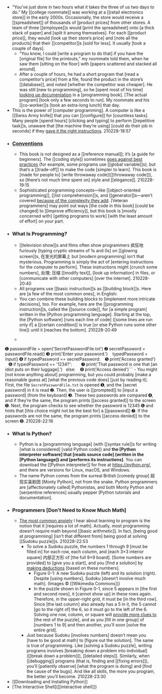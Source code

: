 - “You’ve just done in two hours what it takes the three of us two days to do.” My [[college roommate]] was working at a [[retail electronics store]] in the early 2000s. Occasionally, the store would receive a [[spreadsheet]] of thousands of [product prices] from other stores. A team of three [[employee]]s would [print the spreadsheet] onto [a thick stack of paper] and [split it among themselves]. For each [[product price]], they would [look up their store’s price] and [note all the products] that their [[competitor]]s [sold for less]. It usually [took a couple of days].
    - “You know, I could [write a program to do that] if you have the [original file] for the printouts,” my roommate told them, when he saw them [sitting on the floor] with [papers scattered and stacked all around].
    - After a couple of hours, he had a short program that [read a competitor’s price] from a file, found the product in the store’s [[database]], and noted [whether the competitor was cheaper]. He was still [new to programming], so he [spent most of his time] [looking up documentation]([[documentation]]) in a [programming book]. [The actual program] [took only a few seconds to run]. My roommate and his [[co-worker]]s [took an extra-long lunch] that day.
- This is the power of [computer programming]. A computer is like a [[Swiss Army knife]] that you can [[configure]] for [countless tasks]. Many people [spend hours] [clicking and typing] to perform [[repetitive task]]s, unaware that [the machine they’re using] [could do their job in seconds] if they [gave it the right instructions]([[instruction]]).
210228-18:57
- ### [Conventions]([[convention]])
    - This book is not designed as a [[reference manual]]; it’s [a guide for beginners]. The [[coding style]] sometimes [goes against best practices]([[practice]]) (for example, some programs use [[global variable]]s), but that’s a [[trade-off]] to make the code [simpler to learn]. This book is [made for people to] [write throwaway code]([[throwaway code]]), so [there’s not much time spent on] style and [[elegance]]. 
210228-19:15
    - Sophisticated programming concepts—like [[object-oriented programming]], [[list comprehension]]s, and [[generator]]s—aren’t covered [because of the complexity they add]([[complexity]]). [Veteran programmers] may point out ways [the code in this book] [could be changed] to [[improve efficiency]], but this book is [mostly concerned with] [getting programs to work] [with the least amount of effort] on your part.
- ### What Is Programming?
    - [[television show]]s and films often show programmers 疯狂地 furiously [typing cryptic streams of 1s and 0s] on [[glowing screen]]s, 在发光的屏幕上 but [modern programming] isn’t that mysterious. Programming is simply the act of [entering instructions for the computer to perform]. These instructions might [crunch some numbers], 处理; 压缩 [[modify text]], [look up information] in files, or [communicate with other computers] [over the internet].
210228-20:40
    - All programs use [[basic instruction]]s as [[building block]]s. Here are [a few of the most common ones], in English:
    - You can combine these building blocks to [implement more intricate decisions], too. For example, here are the [[programming instruction]]s, called the [[source code]], for [a simple program] written in the [Python programming language]. Starting at the top, the [Python software] [runs each line of code] ([some lines are run only if] a [[certain condition]] is true [or else Python runs some other line]) until it [reaches the bottom].
210228-20:49
    - ```python
➊ passwordFile = open('SecretPasswordFile.txt')
➋ secretPassword = passwordFile.read()
➌ print('Enter your password.')
   typedPassword = input()
➍ if typedPassword == secretPassword:
   ➎ print('Access granted')
   ➏ if typedPassword == '1234?':
       ➐ print('That password is one that [an idiot puts on their luggage].')
  else:
   ➑ print('Access denied')```
        - You might [not know anything about] programming, but you could probably [make a reasonable guess at] [what the previous code does] [just by reading it]. First, the file `SecretPasswordFile.txt` is opened ➊, and the [secret password] in it is read ➋. Then, the user is [[prompted]] to [input a password] (from the keyboard) ➌. These two passwords are compared ➍, and if they’re the same, the program prints [[access granted]] to the screen ➎. Next, the program checks to see whether the password is 12345 ➏ and hints that [this choice might not be the best for] a [[password]] ➐. If the passwords are not the same, the program prints [[access denied]] to the screen ➑.
210228-22:16
- ### What Is Python?
    - Python is a [programming language] (with [[syntax rule]]s for writing [what is considered] [valid Python code]) and __the [Python interpreter software] that [reads source code] (written in the [Python language]) and [performs its instructions]__. You can download the [[Python interpreter]] for free at https://python.org/, and there are versions for Linux, macOS, and Windows.
    - The name Python comes from the surreal British [comedy group] 超现实喜剧团 [Monty Python], not from the snake. Python programmers are [affectionately called] Pythonistas, and both Monty Python and [serpentine references] usually pepper [Python tutorials and documentation].
- ### Programmers [Don’t Need to Know Much Math]
    - [The most common anxiety]([[anxiety]]) I hear about learning to program is the notion that it [requires a lot of math]. Actually, most programming doesn’t require math beyond [[basic arithmetic]]. In fact, [being good at programming] [isn’t that different from] being good at solving [[Sudoku puzzle]]s.
210228-22:53
        - To solve a Sudoku puzzle, the numbers 1 through 9 [must be filled in] for each row, each column, and [each 3×3 interior square] 内部正方形 of [the full 9×9 board]. [Some numbers are provided] to [give you a start], and you [find a solution] by [making deductions]([[deduction]]) [based on these numbers]. 
            - Figure 0-1: A new Sudoku puzzle (left) and its solution (right). Despite [using numbers], Sudoku [doesn’t involve much math]. (Images © [[Wikimedia Commons]])
            - In the puzzle shown in Figure 0-1, since 5 appears in [the first and second rows], it [cannot show up] in these rows again. Therefore, in the upper-right grid, it must be [in the third row]. Since [the last column] also already has a 5 in it, the 5 cannot [go to the right of] the 6, so it must go to the left of the 6. Solving one row, column, or square will [provide more clues to]([[clue]]) [the rest of the puzzle], and as you [fill in one group] of [numbers 1 to 9] and then another, you’ll soon [solve the entire grid].
        - Just because Sudoku [involves numbers] doesn’t mean you [have to be good at math] to [figure out the solution]. The same is true of programming. Like [solving a Sudoku puzzle], writing programs involves [breaking down a problem into individual]([[break down a problem]]), [[detailed steps]]. Similarly, when [[debugging]] programs (that is, finding and [[fixing errors]]), you’ll [patiently observe] [what the program is doing] and [find the cause of the bugs]. And like all skills, the more you program, the better you’ll become.
210228-23:30
- [[Downloading and Installing Python]]
- [The Interactive Shell]([[interactive shell]])
